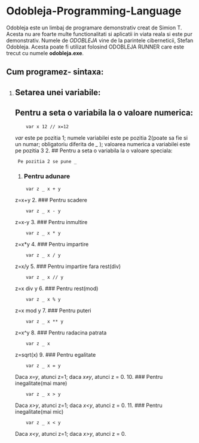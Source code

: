 # Odobleja-Programming-Language

   Odobleja este un limbaj de programare demonstrativ creat de Simion T. Acesta nu are foarte multe functionalitati si aplicatii in viata reala si este pur demonstrativ. Numele de *ODOBLEJA* vine de la parintele ciberneticii, Stefan Odobleja. Acesta poate fi utilizat folosind ODOBLEJA RUNNER care este trecut cu numele **odobleja.exe**.

## Cum programez- sintaxa:
 1. ## Setarea unei variabile:
    ##   Pentru a seta o variabila la o valoare numerica:
      ```odobleja
          var x 12 // x=12
       ```
      *var* este pe pozitia 1; numele variabilei este pe pozitia 2(poate sa fie si un numar; obligatoriu diferita de *_* ); valoarea numerica a variabilei este pe pozitia 3
     2. ##   Pentru a seta o variabila la o valoare speciala:

         Pe pozitia 2 se pune _ 

      1. ###     Pentru adunare
      ```odobleja
          var z _ x + y   
       ```
      z=x+y
      2. ###     Pentru scadere
      ```odobleja
          var z _ x - y   
       ```
      z=x-y
     3.  ###     Pentru inmultire
      ```odobleja
          var z _ x * y   
       ```
      z=x*y
      4. ###     Pentru impartire
      ```odobleja
          var z _ x / y   
       ```
      z=x/y
     5.  ###     Pentru impartire fara rest(div)
      ```odobleja
          var z _ x // y   
       ```
      z=x div y
      6. ###     Pentru rest(mod)
      ```odobleja
          var z _ x % y    
       ```
      z=x mod y
      7. ###     Pentru puteri
      ```odobleja
          var z _ x ** y   
       ```
      z=x^y
      8. ###     Pentru radacina patrata
      ```odobleja
          var z _ x     
       ```
      z=sqrt(x)
      9. ###     Pentru egalitate
      ```odobleja
          var z _ x = y    
       ```
      Daca *x=y*, atunci z=1; daca *x≠y*, atunci z = 0.
     10. ###     Pentru inegalitate(mai mare)
      ```odobleja
          var z _ x > y    
       ```
      Daca *x>y*, atunci z=1; daca *x<y*, atunci z = 0.
    11.  ###     Pentru inegalitate(mai mic)
      ```odobleja
          var z _ x < y    
       ```
      Daca *x<y*, atunci z=1; daca *x>y*, atunci z = 0.
